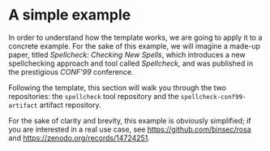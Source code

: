 # A simple example

In order to understand how the template works, we are going to apply it to a concrete example. For
the sake of this example, we will imagine a made-up paper, titled _Spellcheck: Checking New Spells_,
which introduces a new spellchecking approach and tool called _Spellcheck_, and was published in the
prestigious _CONF'99_ conference.

Following the template, this section will walk you through the two repositories: the `spellcheck`
tool repository and the `spellcheck-conf99-artifact` artifact repository.

For the sake of clarity and brevity, this example is obviously simplified; if you are interested in
a real use case, see <https://github.com/binsec/rosa> and <https://zenodo.org/records/14724251>.
